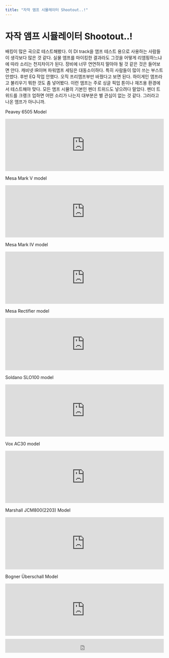 ```yaml
---
title: "자작 앰프 시뮬레이터 Shootout..!"
---
```

# 자작 앰프 시뮬레이터 Shootout..!

배킹이 많은 곡으로 테스트해봤다. 이 DI track을 앰프 테스트 용으로 사용하는 사람들이 생각보다 많은 것 같다. 실물 앰프를 마이킹한 결과라도 그것을 어떻게 리앰핑하느냐에 따라 소리는 천지차이가 된다. 장비에 너무 연연하지 말아야 될 것 같은 것은 들어보면 안다. 캐비넷 IR이며 파워앰프 세팅은 대동소이하다. 특히 사람들이 많이 쓰는 부스트 안썼다. 후반 EQ 작업 안했다. 오직 프리앰프부만 바꿨다고 보면 된다. 하이게인 앰프라고 불리우기 뭐한 것도 좀 넣어봤다. 이런 앰프는 주로 싱글 픽업 톤이나 재즈용 환경에서 테스트해야 맞다. 모든 앰프 시뮬의 기본인 펜더 트위드도 넣으려다 말았다. 펜더 트위드를 크랭크 업하면 어떤 소리가 나는지 대부분은 별 관심이 없는 것 같다. 그러라고 나온 앰프가 아니니까. 


Peavey 6505 Model




<iframe width="100%" height="166" scrolling="no" frameborder="no" src="https://w.soundcloud.com/player/?url=https%3A//api.soundcloud.com/tracks/172415074&amp;color=ff5500&amp;auto_play=false&amp;hide_related=false&amp;show_comments=true&amp;show_user=true&amp;show_reposts=false"></iframe>




Mesa Mark V model




<iframe width="100%" height="166" scrolling="no" frameborder="no" src="https://w.soundcloud.com/player/?url=https%3A//api.soundcloud.com/tracks/172416061&amp;color=ff5500&amp;auto_play=false&amp;hide_related=false&amp;show_comments=true&amp;show_user=true&amp;show_reposts=false"></iframe>




Mesa Mark IV model




<iframe width="100%" height="166" scrolling="no" frameborder="no" src="https://w.soundcloud.com/player/?url=https%3A//api.soundcloud.com/tracks/172417838&amp;color=ff5500&amp;auto_play=false&amp;hide_related=false&amp;show_comments=true&amp;show_user=true&amp;show_reposts=false"></iframe>






Mesa Rectifier model


<iframe width="100%" height="166" scrolling="no" frameborder="no" src="https://w.soundcloud.com/player/?url=https%3A//api.soundcloud.com/tracks/170861846&amp;color=ff5500&amp;auto_play=false&amp;hide_related=false&amp;show_comments=true&amp;show_user=true&amp;show_reposts=false"></iframe>


Soldano SLO100 model




<iframe width="100%" height="166" scrolling="no" frameborder="no" src="https://w.soundcloud.com/player/?url=https%3A//api.soundcloud.com/tracks/172416863&amp;color=ff5500&amp;auto_play=false&amp;hide_related=false&amp;show_comments=true&amp;show_user=true&amp;show_reposts=false"></iframe>




Vox AC30 model


<iframe width="100%" height="166" scrolling="no" frameborder="no" src="https://w.soundcloud.com/player/?url=https%3A//api.soundcloud.com/tracks/170294183&amp;color=ff5500&amp;auto_play=false&amp;hide_related=false&amp;show_comments=true&amp;show_user=true&amp;show_reposts=false"></iframe>


Marshall JCM800(2203) Model


<iframe width="100%" height="166" scrolling="no" frameborder="no" src="https://w.soundcloud.com/player/?url=https%3A//api.soundcloud.com/tracks/170293622&amp;color=ff5500&amp;auto_play=false&amp;hide_related=false&amp;show_comments=true&amp;show_user=true&amp;show_reposts=false"></iframe>


Bogner Überschall Model


<iframe width="100%" height="166" scrolling="no" frameborder="no" src="https://w.soundcloud.com/player/?url=https%3A//api.soundcloud.com/tracks/170294130&amp;color=ff5500&amp;auto_play=false&amp;hide_related=false&amp;show_comments=true&amp;show_user=true&amp;show_reposts=false"></iframe>






<iframe class="daum_like_button" id="daum_like_button_1085" frameborder="0" scrolling="no" allowTransparency="true" src="http://tonebrew.tistory.com/like/?uid=49097_1085&sc=304%2CblogId_49097&url=http%3A%2F%2Ftonebrew.tistory.com%2F1085&published=1411421122" style="width:100%;height:44px;margin:10px auto"></iframe>

